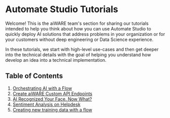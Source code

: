 # Automate Studio Tutorials

Welcome! This is the aiWARE team's section for sharing our tutorials intended to help you think about how you can use Automate Studio to quickly deploy AI solutions that address problems in your organization or for your customers without deep engineering or Data Science experience.

In these tutorials, we start with high-level use-cases and then get deeper into the technical details with the goal of helping you understand how develop an idea into a technical implementation.

## Table of Contents <!-- {docsify-ignore} -->

1. [Orchestrating AI with a Flow](/automate-studio/tutorials/orchestrating-ai.md)
1. [Create aiWARE Custom API Endpoints](/automate-studio/tutorials/your-ai-flow.md)
1. [AI Recognized Your Face. Now What?](/automate-studio/tutorials/ai-recognized-your-face.md)
1. [Sentiment Analysis on Helpdesk](/automate-studio/tutorials/sentiment-analysis.md)
1. [Creating new training data with a flow](/automate-studio/tutorials/automate-tutorial-6-flow-face-libraries.md)
